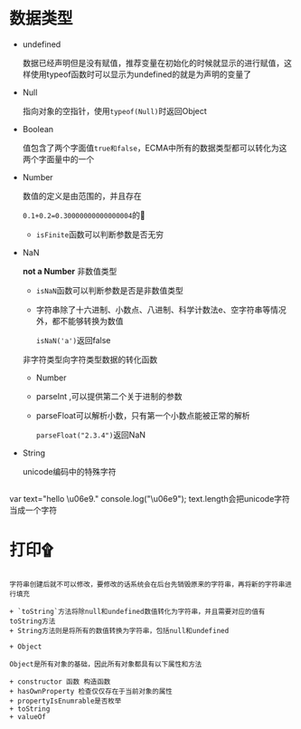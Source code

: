 # 数据类型

+ undefined

  数据已经声明但是没有赋值，推荐变量在初始化的时候就显示的进行赋值，这样使用typeof函数时可以显示为undefined的就是为声明的变量了

+ Null

  指向对象的空指针，使用`typeof(Null)`时返回Object

+ Boolean

  值包含了两个字面值`true和false`，ECMA中所有的数据类型都可以转化为这两个字面量中的一个

+ Number

  数值的定义是由范围的，并且存在
  
  `0.1+0.2=0.30000000000000004`的:bug:
  
  + `isFinite`函数可以判断参数是否无穷
  
+ NaN

  **not a Number** 非数值类型

  + `isNaN`函数可以判断参数是否是非数值类型

  + 字符串除了十六进制、小数点、八进制、科学计数法e、空字符串等情况外，都不能够转换为数值

    `isNaN('a')`返回false

  非字符类型向字符类型数据的转化函数

  + Number

  + parseInt ,可以提供第二个关于进制的参数

  + parseFloat可以解析小数，只有第一个小数点能被正常的解析

    `parseFloat("2.3.4")`返回NaN

+ String

  unicode编码中的特殊字符

  ```javascript
var text="hello \u06e9."
  console.log("\u06e9");
text.length会把unicode字符当成一个字符
  # 打印۩
  ```
  
  字符串创建后就不可以修改，要修改的话系统会在后台先销毁原来的字符串，再将新的字符串进行填充
  
  + `toString`方法将除null和undefined数值转化为字符串，并且需要对应的值有toString方法
  + String方法则是将所有的数值转换为字符串，包括null和undefined
  
+ Object

  Object是所有对象的基础，因此所有对象都具有以下属性和方法

  + constructor 函数 构造函数
  + hasOwnProperty 检查仅仅存在于当前对象的属性
  + propertyIsEnumrable是否枚举
  + toString
  + valueOf



  

  

  

  

  

  

  

  


```

```